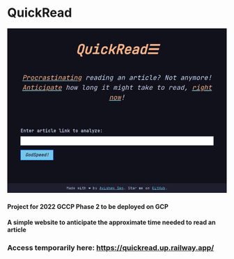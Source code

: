 # QuickRead
![preview](/assets/preview.png)

#### Project for 2022 GCCP Phase 2 to be deployed on GCP 
#### A simple website to anticipate the approximate time needed to read an article
### Access temporarily here: https://quickread.up.railway.app/
